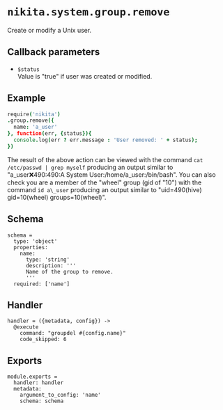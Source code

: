 
# `nikita.system.group.remove`

Create or modify a Unix user.

## Callback parameters

* `$status`   
  Value is "true" if user was created or modified.

## Example

```coffee
require('nikita')
.group.remove({
  name: 'a_user'
}, function(err, {status}){
  console.log(err ? err.message : 'User removed: ' + status);
})
```

The result of the above action can be viewed with the command
`cat /etc/passwd | grep myself` producing an output similar to
"a\_user:x:490:490:A System User:/home/a\_user:/bin/bash". You can also check
you are a member of the "wheel" group (gid of "10") with the command
`id a\_user` producing an output similar to 
"uid=490(hive) gid=10(wheel) groups=10(wheel)".

## Schema

    schema =
      type: 'object'
      properties:
        name:
          type: 'string'
          description: '''
          Name of the group to remove.
          '''
      required: ['name']

## Handler

    handler = ({metadata, config}) ->
      @execute
        command: "groupdel #{config.name}"
        code_skipped: 6

## Exports

    module.exports =
      handler: handler
      metadata:
        argument_to_config: 'name'
        schema: schema
